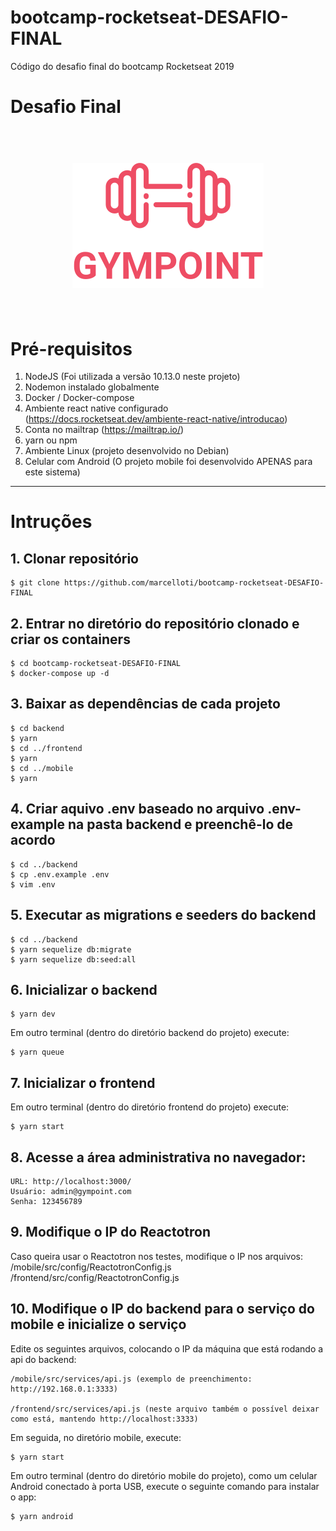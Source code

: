 # bootcamp-rocketseat-DESAFIO-FINAL
Código do desafio final do bootcamp Rocketseat 2019

# Desafio Final

<h1 align="center">
<br>
<a name="top" href="https://github.com/marcelloti/bootcamp-rocketseat-DESAFIO-FINAL.git"><img src="./frontend/src/assets/logo.svg"></a>
<br>
<br>
</h1>

# Pré-requisitos
                
1. NodeJS (Foi utilizada a versão 10.13.0 neste projeto)
2. Nodemon instalado globalmente
3. Docker / Docker-compose
4. Ambiente react native configurado (<https://docs.rocketseat.dev/ambiente-react-native/introducao>)
5. Conta no mailtrap (<https://mailtrap.io/>)
6. yarn ou npm 
7. Ambiente Linux (projeto desenvolvido no Debian)
8. Celular com Android (O projeto mobile foi desenvolvido APENAS para este sistema)
----
                
# Intruções
## 1. Clonar repositório

```
$ git clone https://github.com/marcelloti/bootcamp-rocketseat-DESAFIO-FINAL

```

## 2. Entrar no diretório do repositório clonado e criar os containers
```
$ cd bootcamp-rocketseat-DESAFIO-FINAL
$ docker-compose up -d

```

## 3. Baixar as dependências de cada projeto
```
$ cd backend
$ yarn
$ cd ../frontend
$ yarn
$ cd ../mobile
$ yarn
```

## 4. Criar aquivo **.env** baseado no arquivo **.env-example** na pasta backend e preenchê-lo de acordo
```
$ cd ../backend 
$ cp .env.example .env
$ vim .env
```

## 5. Executar as migrations e seeders do backend
```
$ cd ../backend
$ yarn sequelize db:migrate
$ yarn sequelize db:seed:all

```

## 6. Inicializar o backend
```
$ yarn dev

```

Em outro terminal (dentro do diretório backend do projeto) execute:
```
$ yarn queue

```

## 7. Inicializar o frontend
Em outro terminal (dentro do diretório frontend do projeto) execute:
```
$ yarn start

```

## 8. Acesse a área administrativa no navegador:
    URL: http://localhost:3000/
    Usuário: admin@gympoint.com
    Senha: 123456789

## 9. Modifique o IP do Reactotron
Caso queira usar o Reactotron nos testes, modifique o IP nos arquivos:
    /mobile/src/config/ReactotronConfig.js
    /frontend/src/config/ReactotronConfig.js
    
## 10. Modifique o IP do backend para o serviço do mobile e inicialize o serviço
Edite os seguintes arquivos, colocando o IP da máquina que está rodando a api do backend:

    /mobile/src/services/api.js (exemplo de preenchimento: http://192.168.0.1:3333)
    
    /frontend/src/services/api.js (neste arquivo também o possível deixar como está, mantendo http://localhost:3333)

Em seguida, no diretório mobile, execute:
    
```
$ yarn start

```

Em outro terminal (dentro do diretório mobile do projeto), como um celular Android conectado à porta USB,  execute o seguinte comando para instalar o app:
```
$ yarn android
```
